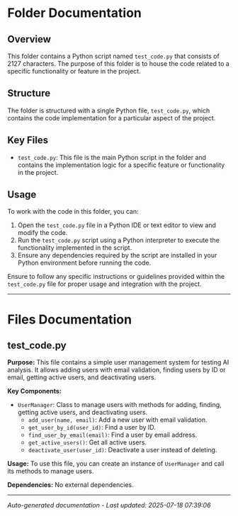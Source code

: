 # Folder Documentation

## Overview
This folder contains a Python script named `test_code.py` that consists of 2127 characters. The purpose of this folder is to house the code related to a specific functionality or feature in the project.

## Structure
The folder is structured with a single Python file, `test_code.py`, which contains the code implementation for a particular aspect of the project.

## Key Files
- `test_code.py`: This file is the main Python script in the folder and contains the implementation logic for a specific feature or functionality in the project.

## Usage
To work with the code in this folder, you can:
1. Open the `test_code.py` file in a Python IDE or text editor to view and modify the code.
2. Run the `test_code.py` script using a Python interpreter to execute the functionality implemented in the script.
3. Ensure any dependencies required by the script are installed in your Python environment before running the code.

Ensure to follow any specific instructions or guidelines provided within the `test_code.py` file for proper usage and integration with the project.

---

# Files Documentation

## test_code.py

**Purpose:** This file contains a simple user management system for testing AI analysis. It allows adding users with email validation, finding users by ID or email, getting active users, and deactivating users.

**Key Components:**
- `UserManager`: Class to manage users with methods for adding, finding, getting active users, and deactivating users.
  - `add_user(name, email)`: Add a new user with email validation.
  - `get_user_by_id(user_id)`: Find a user by ID.
  - `find_user_by_email(email)`: Find a user by email address.
  - `get_active_users()`: Get all active users.
  - `deactivate_user(user_id)`: Deactivate a user instead of deleting.

**Usage:** To use this file, you can create an instance of `UserManager` and call its methods to manage users.

**Dependencies:** No external dependencies.

---
*Auto-generated documentation - Last updated: 2025-07-18 07:39:06*
